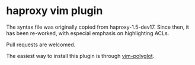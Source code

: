 # haproxy vim plugin

The syntax file was originally copied from haproxy-1.5-dev17.  Since then, it has been re-worked, with especial emphasis on highlighting ACLs.

Pull requests are welcomed.

The easiest way to install this plugin is through [vim-polyglot](https://github.com/sheerun/vim-polyglot).
